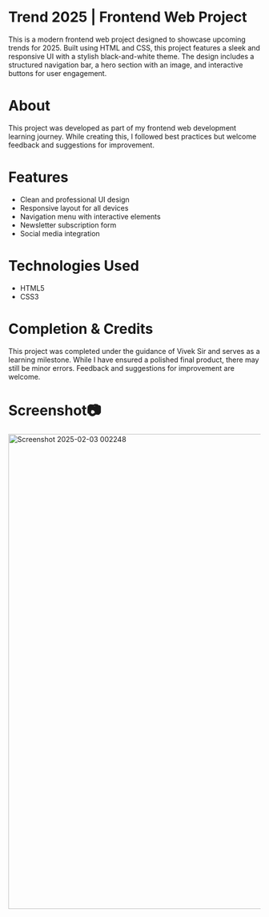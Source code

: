 # Trend 2025 | Frontend Web Project
This is a modern frontend web project designed to showcase upcoming trends for 2025. Built using HTML and CSS, 
this project features a sleek and responsive UI with a stylish black-and-white theme. The design includes a structured navigation bar,
a hero section with an image, and interactive buttons for user engagement.
# About
This project was developed as part of my frontend web development learning journey. While creating this, 
I followed best practices but welcome feedback and suggestions for improvement.
# Features
* Clean and professional UI design
* Responsive layout for all devices
* Navigation menu with interactive elements
* Newsletter subscription form
* Social media integration
# Technologies Used
* HTML5
* CSS3
# Completion & Credits
This project was completed under the guidance of Vivek Sir and serves as a learning milestone.
While I have ensured a polished final product, there may still be minor errors. Feedback and suggestions for improvement are welcome.
  # Screenshot📷
  <img width="949" alt="Screenshot 2025-02-03 002248" src="https://github.com/user-attachments/assets/1be9b10d-22ad-47b0-88ed-8bf568264c4a" />

